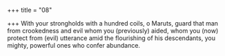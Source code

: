 +++
title = "08"

+++
With your strongholds with a hundred coils, o Maruts, guard that man  from crookedness and evil whom you (previously) aided,
whom you (now) protect from (evil) utterance amid the flourishing of his  descendants, you mighty, powerful ones who confer abundance.